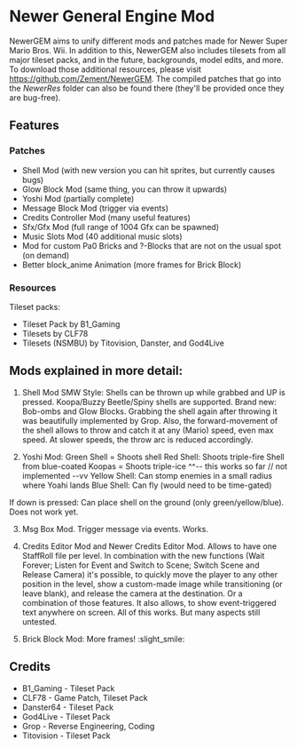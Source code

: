 # Newer General Engine Mod #
NewerGEM aims to unify different mods and patches made for Newer Super Mario Bros. Wii.
In addition to this, NewerGEM also includes tilesets from all major tileset packs, and in the future, backgrounds, model edits, and more.
To download those additional resources, please visit https://github.com/Zement/NewerGEM.
The compiled patches that go into the *NewerRes* folder can also be found there (they'll be provided once they are bug-free).

## Features ##

### Patches ###
- Shell Mod (with new version you can hit sprites, but currently causes bugs)
- Glow Block Mod (same thing, you can throw it upwards)
- Yoshi Mod (partially complete)
- Message Block Mod (trigger via events)
- Credits Controller Mod (many useful features)
- Sfx/Gfx Mod (full range of 1004 Gfx can be spawned)
- Music Slots Mod (40 additional music slots)
- Mod for custom Pa0 Bricks and ?-Blocks that are not on the usual spot (on demand)
- Better block_anime Animation (more frames for Brick Block)
### Resources ###
Tileset packs:
- Tileset Pack by B1_Gaming
- Tilesets by CLF78
- Tilesets (NSMBU) by Titovision, Danster, and God4Live


## Mods explained in more detail: ##
1) Shell Mod SMW Style:
Shells can be thrown up while grabbed and UP is pressed. Koopa/Buzzy Beetle/Spiny shells are supported. Brand new: Bob-ombs and Glow Blocks.
Grabbing the shell again after throwing it was beautifully implemented by Grop. Also, the forward-movement of the shell allows to throw and catch it at any (Mario) speed, even max speed. At slower speeds, the throw arc is reduced accordingly.

2) Yoshi Mod:
Green Shell = Shoots shell
Red Shell: Shoots triple-fire
Shell from blue-coated Koopas = Shoots triple-ice
^^-- this works so far // not implemented --vv
Yellow Shell: Can stomp enemies in a small radius where Yoahi lands
Blue Shell: Can fly (would need to be time-gated)

If down is pressed: Can place shell on the ground (only green/yellow/blue). Does not work yet.

3) Msg Box Mod. Trigger message via events. Works.

4) Credits Editor Mod and Newer Credits Editor Mod. Allows to have one StaffRoll file per level. In combination with the new functions (Wait Forever; Listen for Event and Switch to Scene; Switch Scene and Release Camera) it's possible, to quickly move the player to any other position in the level, show a custom-made image while transitioning (or leave blank), and release the camera at the destination. Or a combination of those features.
It also allows, to show event-triggered text anywhere on screen.
All of this works. But many aspects still untested.

5) Brick Block Mod: More frames! :slight_smile:


## Credits ##

- B1_Gaming - Tileset Pack
- CLF78 - Game Patch, Tileset Pack
- Danster64 - Tileset Pack
- God4Live - Tileset Pack
- Grop - Reverse Engineering, Coding
- Titovision - Tileset Pack
